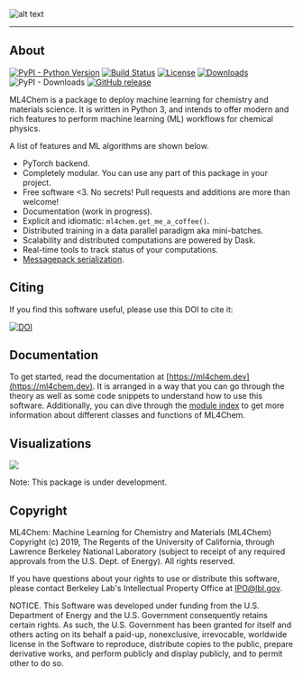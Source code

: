 ![alt text](https://raw.githubusercontent.com/muammar/ml4chem/master/docs/source/_static/ml4chem.png "Logo")

--------------------------------------------------------------------------------

## About
[![PyPI - Python Version](https://img.shields.io/pypi/pyversions/Django.svg)](https://github.com/muammar/mkchromecast/)
[![Build Status](https://travis-ci.com/muammar/ml4chem.svg?branch=master)](https://travis-ci.com/muammar/ml4chem)
[![License](https://img.shields.io/badge/license-BSD-green)](https://github.com/muammar/ml4chem/blob/master/LICENSE)
[![Downloads](https://img.shields.io/github/downloads/muammar/ml4chem/total.svg?maxAge=2592000?style=flat-square)](https://github.com/muammar/ml4chem/releases)
![PyPI - Downloads](https://img.shields.io/pypi/dm/ml4chem)
[![GitHub release](https://img.shields.io/github/release/muammar/ml4chem.svg)](https://github.com/muammar/ml4chem/releases/latest)



ML4Chem is a package to deploy machine learning for chemistry and materials
science. It is written in Python 3, and intends to offer modern and rich
features to perform machine learning (ML) workflows for chemical physics.

A list of features and ML algorithms are shown below.

- PyTorch backend.
- Completely modular. You can use any part of this package in your project.
- Free software <3. No secrets! Pull requests and additions are more than
  welcome!
- Documentation (work in progress).
- Explicit and idiomatic: `ml4chem.get_me_a_coffee()`.
- Distributed training in a data parallel paradigm aka mini-batches.
- Scalability and distributed computations are powered by Dask.
- Real-time tools to track status of your computations.
- [Messagepack serialization](https://msgpack.org/index.html).


## Citing

If you find this software useful, please use this DOI to cite it:

[![DOI](https://zenodo.org/badge/161847010.svg)](https://zenodo.org/badge/latestdoi/161847010)


## Documentation

To get started,  read the documentation at
[https://ml4chem.dev](https://ml4chem.dev). It is arranged in a way that you
can go through the theory as well as some code snippets to understand how to
use this software. Additionally, you can dive through the [module
index](https://ml4chem.dev/genindex.html) to get more information about
different classes and functions of ML4Chem.


## Visualizations
![](https://raw.githubusercontent.com/muammar/ml4chem/master/docs/source/_static/dask_dashboard.png)


Note: This package is under development.

## Copyright
ML4Chem: Machine Learning for Chemistry and Materials (ML4Chem) Copyright (c) 2019, The
Regents of the University of California, through Lawrence Berkeley National
Laboratory (subject to receipt of any required approvals from the U.S.
Dept. of Energy).  All rights reserved.

If you have questions about your rights to use or distribute this software,
please contact Berkeley Lab's Intellectual Property Office at
IPO@lbl.gov.

NOTICE.  This Software was developed under funding from the U.S. Department
of Energy and the U.S. Government consequently retains certain rights.  As
such, the U.S. Government has been granted for itself and others acting on
its behalf a paid-up, nonexclusive, irrevocable, worldwide license in the
Software to reproduce, distribute copies to the public, prepare derivative
works, and perform publicly and display publicly, and to permit other to do
so.
